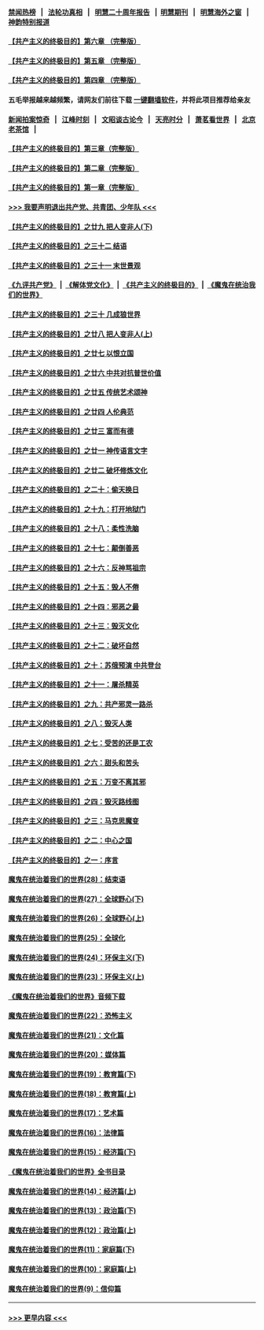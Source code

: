 #### [禁闻热榜](热点新闻.md?=0)  &nbsp;&nbsp;|&nbsp;&nbsp; [法轮功真相](https://github.com/gfw-breaker/truth/blob/master/README.md?=0) &nbsp;&nbsp;|&nbsp;&nbsp; [明慧二十周年报告](https://github.com/gfw-breaker/mh-reports/blob/master/README.md?=0) &nbsp;&nbsp;|&nbsp;&nbsp;[明慧期刊](https://github.com/gfw-breaker/mh-qikan) &nbsp;&nbsp;|&nbsp;&nbsp; [明慧海外之窗](https://github.com/gfw-breaker/mh-news/blob/master/README.md?=0) &nbsp;&nbsp;|&nbsp;&nbsp; [神韵特别报道](https://github.com/gfw-breaker/mh-news/blob/master/shenyun.md?=0)
#### [【共产主义的终极目的】第六章 （完整版）](../pages/nsc422/n11428913.md?t=03011002) 
#### [【共产主义的终极目的】第五章 （完整版）](../pages/nsc422/n11428912.md?t=03011002) 
#### [【共产主义的终极目的】第四章 （完整版）](../pages/nsc422/n11428907.md?t=03011002) 
#### 五毛举报越来越频繁，请网友们前往下载 [一键翻墙软件](https://github.com/gfw-breaker/ssr-accounts)，并将此项目推荐给亲友
#### [新闻拍案惊奇](https://github.com/gfw-breaker/banned-news/blob/master/pages/link4.md) &nbsp;&nbsp;|&nbsp;&nbsp; [江峰时刻](https://github.com/gfw-breaker/banned-news/blob/master/pages/link4.md) &nbsp;&nbsp;|&nbsp;&nbsp; [文昭谈古论今](https://github.com/gfw-breaker/banned-news/blob/master/pages/link4.md) &nbsp;&nbsp;|&nbsp;&nbsp; [天亮时分](https://github.com/gfw-breaker/banned-news/blob/master/pages/link4.md) &nbsp;&nbsp;|&nbsp;&nbsp; [萧茗看世界](https://github.com/gfw-breaker/banned-news/blob/master/pages/link4.md) &nbsp;&nbsp;|&nbsp;&nbsp; [北京老茶馆](https://github.com/gfw-breaker/banned-news/blob/master/pages/link4.md) &nbsp;&nbsp;|&nbsp;&nbsp; 
#### [【共产主义的终极目的】第三章（完整版）](../pages/nsc422/n11428848.md?t=03011002) 
#### [【共产主义的终极目的】第二章（完整版）](../pages/nsc422/n11428831.md?t=03011002) 
#### [【共产主义的终极目的】第一章（完整版）](../pages/nsc422/n11417651.md?t=03011002) 
#### [>>> 我要声明退出共产党、共青团、少年队 <<<](https://github.com/begood0513/goodnews/blob/master/quit/letter.md) 
#### [【共产主义的终极目的】之廿九 把人变非人(下)](../pages/nsc422/n11344140.md?t=03011002) 
#### [【共产主义的终极目的】之三十二 结语](../pages/nsc422/n11360535.md?t=03011002) 
#### [【共产主义的终极目的】之三十一 末世景观](../pages/nsc422/n11351129.md?t=03011002) 
#### [《九评共产党》](https://github.com/begood0513/9ping.md/blob/master/README.md) &nbsp;|&nbsp; [《解体党文化》](../../../../jtdwh.md/blob/master/README.md)  &nbsp;|&nbsp; [《共产主义的终极目的》](../../../../gczydzjmd.md/blob/master/README.md) &nbsp;|&nbsp; [《魔鬼在统治我们的世界》](../../../../mgztzwmdsj.md/blob/master/README.md) 
#### [【共产主义的终极目的】之三十 几成狼世界](../pages/nsc422/n11348280.md?t=03011002) 
#### [【共产主义的终极目的】之廿八 把人变非人(上)](../pages/nsc422/n11340492.md?t=03011002) 
#### [【共产主义的终极目的】之廿七 以恨立国](../pages/nsc422/n11336944.md?t=03011002) 
#### [【共产主义的终极目的】之廿六 中共对抗普世价值](../pages/nsc422/n11324785.md?t=03011002) 
#### [【共产主义的终极目的】之廿五 传统艺术颂神](../pages/nsc422/n11296396.md?t=03011002) 
#### [【共产主义的终极目的】之廿四 人伦典范](../pages/nsc422/n11296397.md?t=03011002) 
#### [【共产主义的终极目的】之廿三 富而有德](../pages/nsc422/n11283598.md?t=03011002) 
#### [【共产主义的终极目的】之廿一 神传语言文字](../pages/nsc422/n11263265.md?t=03011002) 
#### [【共产主义的终极目的】之廿二 破坏修炼文化](../pages/nsc422/n11245728.md?t=03011002) 
#### [【共产主义的终极目的】之二十：偷天换日](../pages/nsc422/n11238846.md?t=03011002) 
#### [【共产主义的终极目的】之十九：打开地狱门](../pages/nsc422/n11206376.md?t=03011002) 
#### [【共产主义的终极目的】之十八：柔性洗脑](../pages/nsc422/n11199994.md?t=03011002) 
#### [【共产主义的终极目的】之十七：颠倒善恶](../pages/nsc422/n11179782.md?t=03011002) 
#### [【共产主义的终极目的】之十六：反神骂祖宗](../pages/nsc422/n11166798.md?t=03011002) 
#### [【共产主义的终极目的】之十五：毁人不倦](../pages/nsc422/n11166792.md?t=03011002) 
#### [【共产主义的终极目的】之十四：邪恶之最](../pages/nsc422/n11150249.md?t=03011002) 
#### [【共产主义的终极目的】之十三：毁灭文化](../pages/nsc422/n11135227.md?t=03011002) 
#### [【共产主义的终极目的】之十二：破坏自然](../pages/nsc422/n11135214.md?t=03011002) 
#### [【共产主义的终极目的】之十：苏俄预演 中共登台](../pages/nsc422/n11118424.md?t=03011002) 
#### [【共产主义的终极目的】之十一：屠杀精英](../pages/nsc422/n11118442.md?t=03011002) 
#### [【共产主义的终极目的】之九：共产邪灵一路杀](../pages/nsc422/n11114139.md?t=03011002) 
#### [【共产主义的终极目的】之八：毁灭人类](../pages/nsc422/n11108503.md?t=03011002) 
#### [【共产主义的终极目的】之七：受苦的还是工农](../pages/nsc422/n11101809.md?t=03011002) 
#### [【共产主义的终极目的】之六：甜头和苦头](../pages/nsc422/n11096971.md?t=03011002) 
#### [【共产主义的终极目的】之五：万变不离其邪](../pages/nsc422/n11091285.md?t=03011002) 
#### [【共产主义的终极目的】之四：毁灭路线图](../pages/nsc422/n11086284.md?t=03011002) 
#### [【共产主义的终极目的】之三：马克思魔变](../pages/nsc422/n11061941.md?t=03011002) 
#### [【共产主义的终极目的】之二：中心之国](../pages/nsc422/n11047728.md?t=03011002) 
#### [【共产主义的终极目的】之一：序言](../pages/nsc422/n11086077.md?t=03011002) 
#### [魔鬼在统治着我们的世界(28)：结束语](../pages/nsc422/n10936246.md?t=03011002) 
#### [魔鬼在统治着我们的世界(27)：全球野心(下)](../pages/nsc422/n10928319.md?t=03011002) 
#### [魔鬼在统治着我们的世界(26)：全球野心(上)](../pages/nsc422/n10900318.md?t=03011002) 
#### [魔鬼在统治着我们的世界(25)：全球化](../pages/nsc422/n10788205.md?t=03011002) 
#### [魔鬼在统治着我们的世界(24)：环保主义(下)](../pages/nsc422/n10695307.md?t=03011002) 
#### [魔鬼在统治着我们的世界(23)：环保主义(上)](../pages/nsc422/n10688613.md?t=03011002) 
#### [《魔鬼在统治着我们的世界》音频下载](../pages/nsc422/n10635553.md?t=03011002) 
#### [魔鬼在统治着我们的世界(22)：恐怖主义](../pages/nsc422/n10614727.md?t=03011002) 
#### [魔鬼在统治着我们的世界(21)：文化篇](../pages/nsc422/n10597706.md?t=03011002) 
#### [魔鬼在统治着我们的世界(20)：媒体篇](../pages/nsc422/n10586579.md?t=03011002) 
#### [魔鬼在统治着我们的世界(19)：教育篇(下)](../pages/nsc422/n10564808.md?t=03011002) 
#### [魔鬼在统治着我们的世界(18)：教育篇(上)](../pages/nsc422/n10526970.md?t=03011002) 
#### [魔鬼在统治着我们的世界(17)：艺术篇](../pages/nsc422/n10499093.md?t=03011002) 
#### [魔鬼在统治着我们的世界(16)：法律篇](../pages/nsc422/n10485969.md?t=03011002) 
#### [魔鬼在统治着我们的世界(15)：经济篇(下)](../pages/nsc422/n10469975.md?t=03011002) 
#### [《魔鬼在统治着我们的世界》全书目录](../pages/nsc422/n10464261.md?t=03011002) 
#### [魔鬼在统治着我们的世界(14)：经济篇(上)](../pages/nsc422/n10457370.md?t=03011002) 
#### [魔鬼在统治着我们的世界(13)：政治篇(下)](../pages/nsc422/n10448270.md?t=03011002) 
#### [魔鬼在统治着我们的世界(12)：政治篇(上)](../pages/nsc422/n10444576.md?t=03011002) 
#### [魔鬼在统治着我们的世界(11)：家庭篇(下)](../pages/nsc422/n10440961.md?t=03011002) 
#### [魔鬼在统治着我们的世界(10)：家庭篇(上)](../pages/nsc422/n10435448.md?t=03011002) 
#### [魔鬼在统治着我们的世界(9)：信仰篇](../pages/nsc422/n10432159.md?t=03011002) 

----
#### [ >>> 更早内容 <<< ](../indexes/nsc422-earlier.md)
